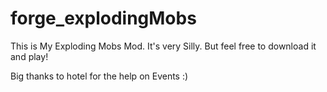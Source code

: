forge_explodingMobs
===================

This is My Exploding Mobs Mod. It's very Silly.
But feel free to download it and play!

Big thanks to hotel for the help on Events :)
